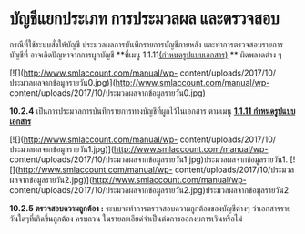 # บัญชีแยกประเภท การประมวลผล และตรวจสอบ

กรณีที่ใช้ระบบสั่งให้บัญชี ประมวลผลการบันทึกรายการบัญชีภายหลัง
และทำการตรวจสอบรายการบัญชีที่ อาจเกิดปัญหาจากการผูกบัญชี **ที่เมนู
1.1.11[(กำหนดรูปแบบเอกสาร)](http://www.smlaccount.com/manual/?page_id=416) **
ผิดพลาดต่าง ๆ

[![](http://www.smlaccount.com/manual/wp-
content/uploads/2017/10/ประมวลผลจากข้อมูลรายวัน0.jpg)](http://www.smlaccount.com/manual/wp-
content/uploads/2017/10/ประมวลผลจากข้อมูลรายวัน0.jpg)



**10.2.4** เป็นการประมวลการบันทึกรายการทางบัญชีที่ผูกไว้ในเอกสาร ตามเมนู
**[1.1.11 กำหนดรูปแบบเอกสาร](http://www.smlaccount.com/manual/?page_id=416)**

[![](http://www.smlaccount.com/manual/wp-
content/uploads/2017/10/ประมวลผลจากข้อมูลรายวัน1.jpg)](http://www.smlaccount.com/manual/wp-
content/uploads/2017/10/ประมวลผลจากข้อมูลรายวัน1.jpg)ประมวลผลจากข้อมูลรายวัน1.
[![](http://www.smlaccount.com/manual/wp-
content/uploads/2017/10/ประมวลผลจากข้อมูลรายวัน2.jpg)](http://www.smlaccount.com/manual/wp-
content/uploads/2017/10/ประมวลผลจากข้อมูลรายวัน2.jpg)ประมวลผลจากข้อมูลรายวัน2

**10.2.5 ตรวจสอบความถูกต้อง :** ระบบจะทำการตรวจสอบความกูกต้องของบัญชีต่างๆ
ว่าเอกสารรายวันใดๆที่เกิดขึ้นถูกต้อง ครบถวน
ในรายละเอียด่จำเป็นต่อการออกงบการเวินหรือไม่










